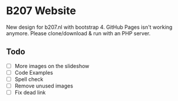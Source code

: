 # B207 Website

New design for b207.nl with bootstrap 4.
GitHub Pages isn't working anymore.
Please clone/download & run with an PHP server.

## Todo

- [ ] More images on the slideshow
- [ ] Code Examples
- [ ] Spell check
- [ ] Remove unused images
- [ ] Fix dead link
